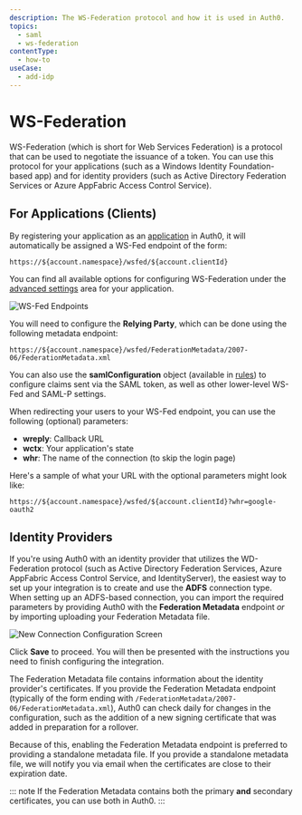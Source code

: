 ```yaml
---
description: The WS-Federation protocol and how it is used in Auth0.
topics:
  - saml
  - ws-federation
contentType:
  - how-to
useCase:
  - add-idp
---
```

# WS-Federation

WS-Federation (which is short for Web Services Federation) is a protocol that can be used to negotiate the issuance of a token. You can use this protocol for your applications (such as a Windows Identity Foundation-based app) and for identity providers (such as Active Directory Federation Services or Azure AppFabric Access Control Service).

## For Applications (Clients)

By registering your application as an [application](/applications) in Auth0, it will automatically be assigned a WS-Fed endpoint of the form:

```text
https://${account.namespace}/wsfed/${account.clientId}
```

You can find all available options for configuring WS-Federation under the [advanced settings](${manage_url}/#/applications/${account.clientId}/settings) area for your application.

![WS-Fed Endpoints](/media/articles/protocols/ws-fed-endpoints.png)

You will need to configure the **Relying Party**, which can be done using the following metadata endpoint:

```text
https://${account.namespace}/wsfed/FederationMetadata/2007-06/FederationMetadata.xml
```

You can also use the **samlConfiguration** object (available in [rules](/rules)) to configure claims sent via the SAML token, as well as other lower-level WS-Fed and SAML-P settings.

When redirecting your users to your WS-Fed endpoint, you can use the following (optional) parameters:

* **wreply**: Callback URL
* **wctx**: Your application's state
* **whr**: The name of the connection (to skip the login page)

Here's a sample of what your URL with the optional parameters might look like:

```text
https://${account.namespace}/wsfed/${account.clientId}?whr=google-oauth2
```

## Identity Providers

If you're using Auth0 with an identity provider that utilizes the WD-Federation protocol (such as Active Directory Federation Services, Azure AppFabric Access Control Service, and IdentityServer), the easiest way to set up your integration is to create and use the **ADFS** connection type. When setting up an ADFS-based connection,  you can import the required parameters by providing Auth0 with the **Federation Metadata** endpoint *or* by importing uploading your Federation Metadata file.

![New Connection Configuration Screen](/media/articles/protocols/create-adfs-connection.png)

Click **Save** to proceed. You will then be presented with the instructions you need to finish configuring the integration.

The Federation Metadata file contains information about the identity provider's certificates. If you provide the Federation Metadata endpoint (typically of the form ending with `/FederationMetadata/2007-06/FederationMetadata.xml`), Auth0 can check daily for changes in the configuration, such as the addition of a new signing certificate that was added in preparation for a rollover.

Because of this, enabling the Federation Metadata endpoint is preferred to providing a standalone metadata file. If you provide a standalone metadata file, we will notify you via email when the certificates are close to their expiration date.

::: note
If the Federation Metadata contains both the primary **and** secondary certificates, you can use both in Auth0.
:::
